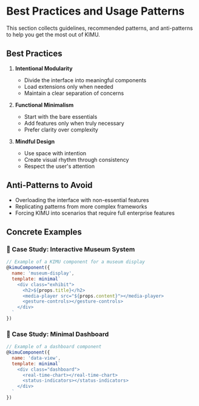 # Best Practices and Usage Patterns

This section collects guidelines, recommended patterns, and anti-patterns to help you get the most out of KIMU.

## Best Practices

1. **Intentional Modularity**
   - Divide the interface into meaningful components
   - Load extensions only when needed
   - Maintain a clear separation of concerns

2. **Functional Minimalism**
   - Start with the bare essentials
   - Add features only when truly necessary
   - Prefer clarity over complexity

3. **Mindful Design**
   - Use space with intention
   - Create visual rhythm through consistency
   - Respect the user's attention

## Anti-Patterns to Avoid
- Overloading the interface with non-essential features
- Replicating patterns from more complex frameworks
- Forcing KIMU into scenarios that require full enterprise features

## Concrete Examples

### 🌟 Case Study: Interactive Museum System
```javascript
// Example of a KIMU component for a museum display
@kimuComponent({
  name: 'museum-display',
  template: minimal`
    <div class="exhibit">
      <h2>${props.title}</h2>
      <media-player src="${props.content}"></media-player>
      <gesture-controls></gesture-controls>
    </div>
  `
})
```

### 🎯 Case Study: Minimal Dashboard
```javascript
// Example of a dashboard component
@kimuComponent({
  name: 'data-view',
  template: minimal`
    <div class="dashboard">
      <real-time-chart></real-time-chart>
      <status-indicators></status-indicators>
    </div>
  `
})
```
